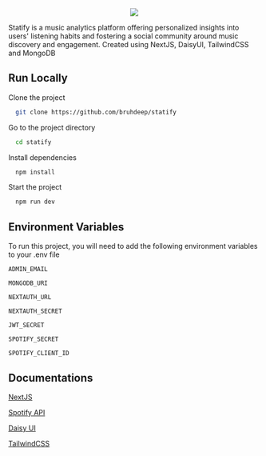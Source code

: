 <div align = "center">
   <img src="https://i.ibb.co/41FKv0m/image.png" border="0" width="">
</div>

Statify is a music analytics platform offering personalized insights into users' listening habits and fostering a social community around music discovery and engagement. Created using NextJS, DaisyUI, TailwindCSS and MongoDB


## Run Locally

Clone the project

```bash
  git clone https://github.com/bruhdeep/statify
```

Go to the project directory

```bash
  cd statify
```

Install dependencies

```bash
  npm install
```

Start the project

```bash
  npm run dev
```


## Environment Variables

To run this project, you will need to add the following environment variables to your .env file

`ADMIN_EMAIL`

`MONGODB_URI`

`NEXTAUTH_URL`

`NEXTAUTH_SECRET`

`JWT_SECRET`

`SPOTIFY_SECRET`

`SPOTIFY_CLIENT_ID`
## Documentations

[NextJS](https://nextjs.org/docs)

[Spotify API](https://developer.spotify.com/documentation/web-api)

[Daisy UI](https://daisyui.com/docs/install/)

[TailwindCSS](https://tailwindcss.com/docs/installation)


